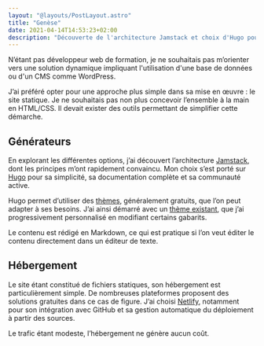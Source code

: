 ```yaml
---
layout: "@layouts/PostLayout.astro"
title: "Genèse"
date: 2021-04-14T14:53:23+02:00
description: "Découverte de l'architecture Jamstack et choix d'Hugo pour créer un site statique simple et efficace, hébergé gratuitement sur Netlify."
---
```


N’étant pas développeur web de formation, je ne souhaitais pas m’orienter vers une solution dynamique impliquant l'utilisation d'une base de données ou d'un CMS comme WordPress.

J’ai préféré opter pour une approche plus simple dans sa mise en œuvre : le site statique. Je ne souhaitais pas non plus concevoir l’ensemble à la main en HTML/CSS. Il devait exister des outils permettant de simplifier cette démarche.

## Générateurs

En explorant les différentes options, j’ai découvert l’architecture [Jamstack](https://jamstack.org/), dont les principes m’ont rapidement convaincu. Mon choix s’est porté sur [Hugo](https://gohugo.io/) pour sa simplicité, sa documentation complète et sa communauté active.

Hugo permet d’utiliser des [thèmes](https://themes.gohugo.io/), généralement gratuits, que l’on peut adapter à ses besoins. J’ai ainsi démarré avec un [thème existant](https://github.com/rhazdon/hugo-theme-hello-friend-ng), que j’ai progressivement personnalisé en modifiant certains gabarits.

Le contenu est rédigé en Markdown, ce qui est pratique si l’on veut éditer le contenu directement dans un éditeur de texte.

## Hébergement

Le site étant constitué de fichiers statiques, son hébergement est particulièrement simple. De nombreuses plateformes proposent des solutions gratuites dans ce cas de figure. J’ai choisi [Netlify](https://www.netlify.com/), notamment pour son intégration avec GitHub et sa gestion automatique du déploiement à partir des sources.

Le trafic étant modeste, l’hébergement ne génère aucun coût.